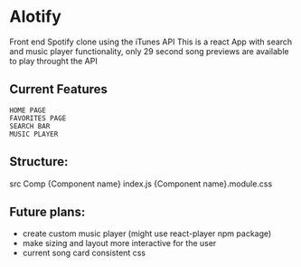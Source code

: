 # Alotify

Front end Spotify clone using the iTunes API
This is a react App with search and music player functionality, only 29 second song previews are available to play throught the API

## Current Features

    HOME PAGE
    FAVORITES PAGE
    SEARCH BAR
    MUSIC PLAYER

## Structure:

src
    Comp
        {Component name}
            index.js
            {Component name}.module.css



##  Future plans:

- create custom music player (might use react-player npm package)
- make sizing and layout more interactive for the user
- current song card consistent css

